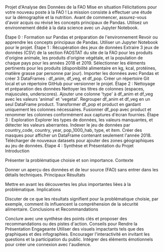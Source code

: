 
Projet d'Analyse des Données de la FAO
Mise en situation
Félicitations pour votre nouveau poste à la FAO ! La mission consiste à effectuer une étude sur la démographie et la nutrition. Avant de commencer, assurez-vous d'avoir acquis ou révisé les concepts principaux de Pandas. Utilisez un environnement dédié à la data science avec un Jupyter Notebook.

Étape 0 : Formation sur Pandas et préparation de l'environnement
Revoir ou apprendre les concepts principaux de Pandas.
Utiliser un Jupyter Notebook pour le projet.
Étape 1 : Récupération des jeux de données
Extraire 3 jeux de données (CSV) de la section FAOSTAT du site de la FAO pour les produits d'origine animale, les produits d'origine végétale, et la population de chaque pays pour les années 2018 et 2019.
Sélectionner les éléments pertinents pour les produits (disponibilité alimentaire en kg, kcal, protéines, matière grasse par personne par jour).
Importer les données avec Pandas et créer 3 DataFrames : df_anim, df_veg, et df_pop.
Créer un répertoire Git local et un répertoire GitHub pour versionner le projet.
Étape 2 : Nettoyage et préparation des données
Nettoyer les titres de colonnes (espaces, majuscules, underscores).
Ajouter une colonne 'type' à df_anim et df_veg avec les valeurs 'animal' et 'vegetal'.
Regrouper df_anim et df_veg en un seul DataFrame product.
Transformer df_pop et product en gardant uniquement les colonnes nécessaires.
Fusionner df_pop avec product et renommer les colonnes conformément aux captures d'écran fournies.
Étape 3 : Exploration
Explorer les types de données, les valeurs manquantes, et détecter les valeurs aberrantes.
Indexer le jeu de données par country_code, country, year, pop_1000_hab, type, et item.
Créer des masques pour afficher un DataFrame contenant seulement l'année 2018.
Télécharger de nouveaux datasets pour ajouter des zones géographiques au jeu de données.
Étape 4 : Synthèse et Présentation du Projet
Introduction

Présenter la problématique choisie et son importance.
Contexte

Donner un aperçu des données et de leur source (FAO) sans entrer dans les détails techniques.
Principaux Résultats

Mettre en avant les découvertes les plus importantes liées à la problématique.
Implications

Discuter de ce que les résultats signifient pour la problématique choisie, par exemple, comment ils influencent la compréhension de la sécurité alimentaire.
Conclusions et Recommandations

Conclure avec une synthèse des points clés et proposer des recommandations ou des pistes d'action.
Conseils pour Rendre la Présentation Engageante
Utiliser des visuels impactants tels que des graphiques et des infographies.
Encourager l'interactivité en invitant les questions et la participation du public.
Intégrer des éléments émotionnels pour créer une connexion avec l'audience.
